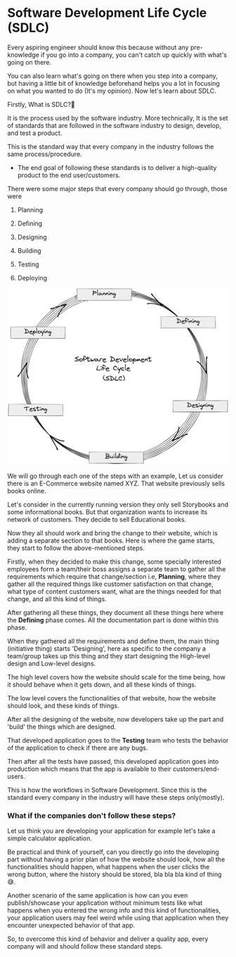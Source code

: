 # Software Development Life Cycle (SDLC)

Every aspiring engineer should know this because without any pre-knowledge if you go into a company, you can't catch up quickly with what's going on there.

You can also learn what's going on there when you step into a company, but having a little bit of knowledge beforehand helps you a lot in focusing on what you wanted to do (It's my opinion). Now let's learn about SDLC.

Firstly, What is SDLC?🤔

It is the process used by the software industry. More technically, It is the set of standards that are followed in the software industry to design, develop, and test a product.

This is the standard way that every company in the industry follows the same process/procedure.

* The end goal of following these standards is to deliver a high-quality product to the end user/customers.
    

There were some major steps that every company should go through, those were

1. Planning
    
2. Defining
    
3. Designing
    
4. Building
    
5. Testing
    
6. Deploying
    

![image](https://github.com/shivaabhishek07/DevOps/blob/main/images/sdlc.png)

We will go through each one of the steps with an example, Let us consider there is an E-Commerce website named XYZ. That website previously sells books online.

Let's consider in the currently running version they only sell Storybooks and some informational books. But that organization wants to increase its network of customers. They decide to sell Educational books.

Now they all should work and bring the change to their website, which is adding a separate section to that books. Here is where the game starts, they start to follow the above-mentioned steps.

Firstly, when they decided to make this change, some specially interested employees form a team/their boss assigns a separate team to gather all the requirements which require that change/section i.e, **Planning**, where they gather all the required things like customer satisfaction on that change, what type of content customers want, what are the things needed for that change, and all this kind of things.

After gathering all these things, they document all these things here where the **Defining** phase comes. All the documentation part is done within this phase.

When they gathered all the requirements and define them, the main thing (initiative thing) starts 'Designing', here as specific to the company a team/group takes up this thing and they start designing the High-level design and Low-level designs.

The high level covers how the website should scale for the time being, how it should behave when it gets down, and all these kinds of things.

The low level covers the functionalities of that website, how the website should look, and these kinds of things.

After all the designing of the website, now developers take up the part and 'build' the things which are designed.

That developed application goes to the **Testing** team who tests the behavior of the application to check if there are any bugs.

Then after all the tests have passed, this developed application goes into production which means that the app is available to their customers/end-users.

This is how the workflows in Software Development. Since this is the standard every company in the industry will have these steps only(mostly).

### **What if the companies don't follow these steps?**

Let us think you are developing your application for example let's take a simple calculator application.

Be practical and think of yourself, can you directly go into the developing part without having a prior plan of how the website should look, how all the functionalities should happen, what happens when the user clicks the wrong button, where the history should be stored, bla bla bla kind of thing😅.

Another scenario of the same application is how can you even publish/showcase your application without minimum tests like what happens when you entered the wrong info and this kind of functionalities, your application users may feel weird while using that application when they encounter unexpected behavior of that app.

So, to overcome this kind of behavior and deliver a quality app, every company will and should follow these standard steps.
